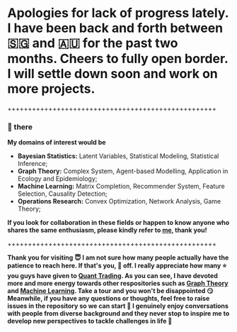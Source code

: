 # Apologies for lack of progress lately. I have been back and forth between :singapore: and :australia: for the past two months. Cheers to fully open border. I will settle down soon and work on more projects.

+++++++++++++++++++++++++++++++++++++++++++++++++++

### 👋 there

**My domains of interest would be**

* **Bayesian Statistics:** Latent Variables, Statistical Modeling, Statistical Inference;
* **Graph Theory:** Complex System, Agent-based Modelling, Application in Ecology and Epidemiology;
* **Machine Learning:** Matrix Completion, Recommender System, Feature Selection, Causality Detection;
* **Operations Research:** Convex Optimization, Network Analysis, Game Theory;
 
**If you look for collaboration in these fields or happen to know anyone who shares the same enthusiasm, please kindly refer to <a href=https://github.com/je-suis-tm/je-suis-tm/issues/new/choose>me</a>, thank you!**

+++++++++++++++++++++++++++++++++++++++++++++++++++

**Thank you for visiting :innocent: I am not sure how many people actually have the patience to reach here. If that's you, 🎩 off. I really appreciate how many :star: you guys have given to <a href=https://github.com/je-suis-tm/quant-trading>Quant Trading</a>. As you can see, I have devoted more and more energy towards other respositories such as <a href=https://github.com/je-suis-tm/graph-theory>Graph Theory</a> and <a href=https://github.com/je-suis-tm/machine-learning>Machine Learning</a>. Take a tour and you won't be disappointed :smirk: Meanwhile, if you have any questions or thoughts, feel free to raise issues in the repository so we can start :speech_balloon: I genuinely enjoy conversations with people from diverse background and they never stop to inspire me to develop new perspectives to tackle challenges in life :muscle:**
